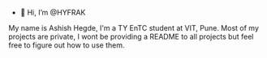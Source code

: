 - 👋 Hi, I’m @HYFRAK

My name is Ashish Hegde, I'm a TY EnTC student at VIT, Pune.
Most of my projects are private, I wont be providing a README to all projects but feel free to figure out how to use them. 
